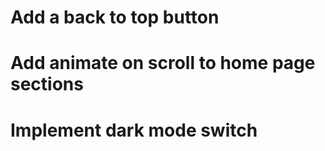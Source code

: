 # Add a back to top button

# Add animate on scroll to home page sections

# Implement dark mode switch
